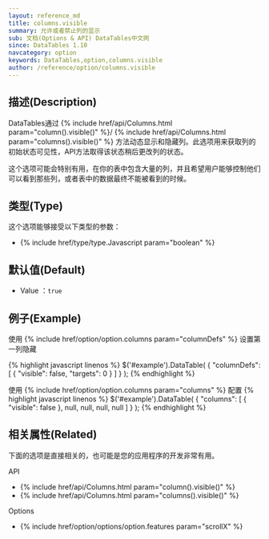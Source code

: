 ```yaml
---
layout: reference_md
title: columns.visible
summary: 允许或者禁止列的显示
sub: 文档(Options & API) DataTables中文网
since: DataTables 1.10
navcategory: option
keywords: DataTables,option,columns.visible
author: /reference/option/columns.visible
---
```


## 描述(Description)
DataTables通过 {% include href/api/Columns.html param="column().visible()" %}/ {% include href/api/Columns.html param="columns().visible()" %}
方法动态显示和隐藏列。此选项用来获取列的初始状态可见性，API方法取得该状态稍后更改列的状态。

这个选项可能会特别有用，在你的表中包含大量的列，并且希望用户能够控制他们可以看到那些列，或者表中的数据最终不能被看到的时候。

## 类型(Type)
这个选项能够接受以下类型的参数：

- {% include href/type/type.Javascript param="boolean" %}


## 默认值(Default)
- Value ：`true`


## 例子(Example)
使用 {% include href/option/option.columns param="columnDefs" %} 设置第一列隐藏

{% highlight javascript linenos %}
$('#example').DataTable( {
    "columnDefs": [
        { "visible": false, "targets": 0 }
      ]
} );
{% endhighlight %}

使用 {% include href/option/option.columns param="columns" %} 配置
{% highlight javascript linenos %}
$('#example').DataTable( {
 "columns": [
     { "visible": false },
     null,
     null,
     null,
     null
   ] 
} );
{% endhighlight %}


## 相关属性(Related)
下面的选项是直接相关的，也可能是您的应用程序的开发非常有用。

API

- {% include href/api/Columns.html param="column().visible()" %}
- {% include href/api/Columns.html param="columns().visible()" %}

Options

- {% include href/option/options/option.features param="scrollX" %}
